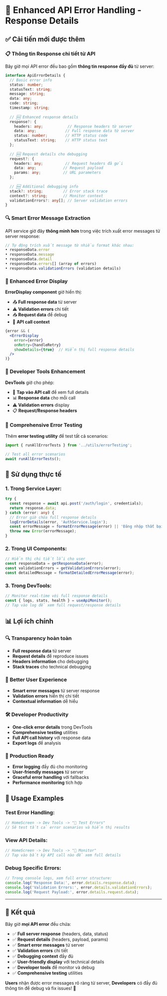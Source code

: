 # 🚀 Enhanced API Error Handling - Response Details

## ✅ Cải tiến mới được thêm

### 📋 **Thông tin Response chi tiết từ API**

Bây giờ mọi API error đều bao gồm **thông tin response đầy đủ** từ server:

```typescript
interface ApiErrorDetails {
  // Basic error info
  status: number;
  statusText: string;
  message: string;
  data: any;
  code: string;
  timestamp: string;
  
  // 🆕 Enhanced response details
  response?: {
    headers: any;           // Response headers từ server
    data: any;             // Full response data từ server
    status: number;        // HTTP status code
    statusText: string;    // HTTP status text
  };
  
  // 🆕 Request details cho debugging
  request?: {
    headers: any;          // Request headers đã gửi
    data: any;            // Request payload
    params: any;          // URL parameters
  };
  
  // 🆕 Additional debugging info
  stack?: string;         // Error stack trace
  context?: string;       // Monitor context
  validationErrors?: any[]; // Server validation errors
}
```

### 🔍 **Smart Error Message Extraction**

API service giờ đây **thông minh hơn** trong việc trích xuất error messages từ server response:

```typescript
// Tự động trích xuất message từ nhiều format khác nhau:
• responseData.error
• responseData.message  
• responseData.detail
• responseData.errors[] (array of errors)
• responseData.validationErrors (validation details)
```

### 🎨 **Enhanced Error Display**

**ErrorDisplay component** giờ hiển thị:
- 📤 **Full response data** từ server
- ⚠️ **Validation errors** chi tiết  
- 📥 **Request data** để debug
- 🔗 **API call context**

```jsx
{error && (
  <ErrorDisplay 
    error={error}
    onRetry={handleRetry}
    showDetails={true}  // Hiển thị full response details
  />
)}
```

### 🔧 **Developer Tools Enhancement**

**DevTools** giờ cho phép:
- 📱 **Tap vào API call** để xem full details
- 📊 **Response data** cho mỗi call
- ⚠️ **Validation errors** display
- 📋 **Request/Response headers**

### 🧪 **Comprehensive Error Testing**

Thêm **error testing utility** để test tất cả scenarios:

```typescript
import { runAllErrorTests } from '../utils/errorTesting';

// Test all error scenarios
await runAllErrorTests();
```

## 🎯 **Sử dụng thực tế**

### 1. **Trong Service Layer:**
```typescript
try {
  const response = await api.post('/auth/login', credentials);
  return response.data;
} catch (error: any) {
  // Error giờ chứa full response details
  logErrorDetails(error, 'AuthService.login');
  const errorMessage = formatErrorMessage(error) || 'Đăng nhập thất bại';
  throw new Error(errorMessage);
}
```

### 2. **Trong UI Components:**
```typescript
// Hiển thị chi tiết lỗi cho user
const responseData = getResponseData(error);
const validationErrors = getValidationErrors(error);
const detailedMessage = formatDetailedErrorMessage(error);
```

### 3. **Trong DevTools:**
```typescript
// Monitor real-time với full response details
const { logs, stats, health } = useApiMonitor();
// Tap vào log để xem full request/response details
```

## 📊 **Lợi ích chính**

### 🔍 **Transparency hoàn toàn**
- **Full response data** từ server
- **Request details** để reproduce issues
- **Headers information** cho debugging
- **Stack traces** cho technical debugging

### 🎯 **Better User Experience**
- **Smart error messages** từ server response
- **Validation errors** hiển thị chi tiết
- **Contextual information** dễ hiểu

### 🛠️ **Developer Productivity**
- **One-click error details** trong DevTools
- **Comprehensive testing** utilities
- **Full API call history** với response data
- **Export logs** để analysis

### 📱 **Production Ready**
- **Error logging** đầy đủ cho monitoring
- **User-friendly messages** từ server
- **Graceful error handling** với fallbacks
- **Performance monitoring** tích hợp

## 🚀 **Usage Examples**

### Test Error Handling:
```typescript
// HomeScreen -> Dev Tools -> "🧪 Test Errors"
// Sẽ test tất cả error scenarios và hiển thị results
```

### View API Details:
```typescript
// HomeScreen -> Dev Tools -> "🔧 Monitor" 
// Tap vào bất kỳ API call nào để xem full details
```

### Debug Specific Errors:
```typescript
// Trong console logs, xem full error structure:
console.log('Response Data:', error.details.response.data);
console.log('Validation Errors:', error.details.validationErrors);
console.log('Request Payload:', error.details.request.data);
```

---

## 🎉 **Kết quả**

Bây giờ **mọi API error** đều chứa:
- ✅ **Full server response** (headers, data, status)
- ✅ **Request details** (headers, payload, params)  
- ✅ **Smart error messages** từ server
- ✅ **Validation errors** chi tiết
- ✅ **Debugging context** đầy đủ
- ✅ **User-friendly display** với technical details
- ✅ **Developer tools** để monitor và debug
- ✅ **Comprehensive testing** utilities

**Users** nhận được error messages rõ ràng từ server, **Developers** có đầy đủ thông tin để debug và fix issues! 🚀
